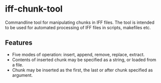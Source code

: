 # iff-chunk-tool
Commandline tool for manipulating chunks in IFF files. The tool is intended to be used for automated processing of IFF files in scripts, makefiles etc.
## Features
* Five modes of operation: insert, append, remove, replace, extract.
* Contents of inserted chunk may be specified as a string, or loaded from a file.
* Chunk may be inserted as the first, the last or after chunk specified as argument.

